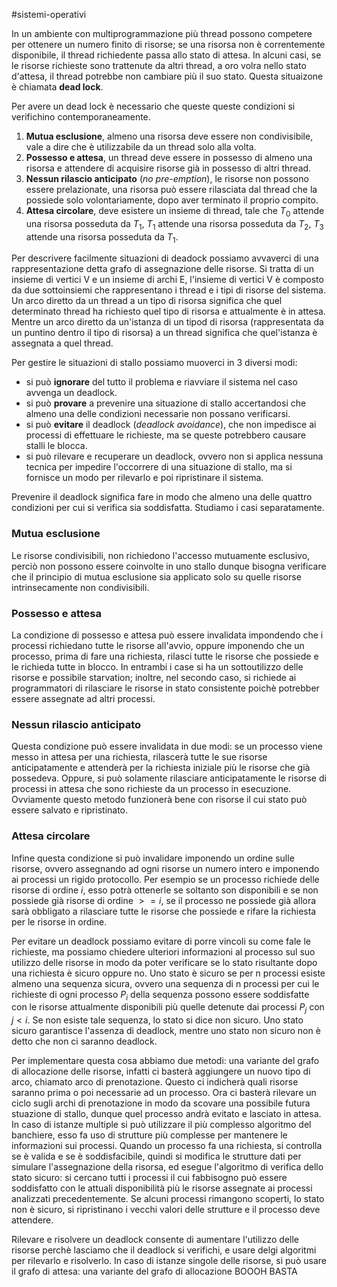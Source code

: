 #sistemi-operativi 

In un ambiente con multiprogrammazione più thread possono competere per ottenere un numero finito di risorse; se una risorsa non è correntemente disponibile, il thread richiedente passa allo stato di attesa. In alcuni casi, se le risorse richieste sono trattenute da altri thread, a oro volra nello stato d'attesa, il thread potrebbe non cambiare più il suo stato. Questa situaizone è chiamata **dead lock**.

Per avere un dead lock è necessario che queste queste condizioni si verifichino contemporaneamente.
1. **Mutua esclusione**, almeno una risorsa deve essere non condivisibile, vale a dire che è utilizzabile da un thread solo alla volta.
2. **Possesso e attesa**, un thread deve essere in possesso di almeno una risorsa e attendere di acquisire risorse già in possesso di altri thread.
3. **Nessun rilascio anticipato** (*no pre-emption*), le risorse non possono essere prelazionate, una risorsa può essere rilasciata dal thread che la possiede solo volontariamente, dopo aver terminato il proprio compito.
4. **Attesa circolare**, deve esistere un insieme di thread, tale che $T_0$ attende una risorsa posseduta da $T_1$, $T_1$ attende una risorsa posseduta da $T_2$, $T_3$ attende una risorsa posseduta da $T_1$.

Per descrivere facilmente situazioni di deadock possiamo avvaverci di una rappresentazione detta grafo di assegnazione delle risorse. Si tratta di un insieme di vertici V e un insieme di archi E, l'insieme di vertici V è composto da due sottoinsiemi che rappresentano i thread e i tipi di risorse del sistema.
Un arco diretto da un thread a un tipo di risorsa significa che quel determinato thread ha richiesto quel tipo di risorsa e attualmente è in attesa. Mentre un arco diretto da un'istanza di un tipod di risorsa (rappresentata da un puntino dentro il tipo di risorsa) a un thread significa che quel'istanza è assegnata a quel thread.

Per gestire le situazioni di stallo possiamo muoverci in 3 diversi modi:
- si può **ignorare** del tutto il problema e riavviare il sistema nel caso avvenga un deadlock.
- si può **provare** a prevenire una situazione di stallo accertandosi che almeno una delle condizioni necessarie non possano verificarsi.
- si può **evitare** il deadlock (_deadlock avoidance_), che non impedisce ai processi di effettuare le richieste, ma se queste potrebbero causare stalli le blocca.
- si può rilevare e recuperare un deadlock, ovvero non si applica nessuna tecnica per impedire l'occorrere di una situazione di stallo, ma si fornisce un modo per rilevarlo e poi ripristinare il sistema.

Prevenire il deadlock significa fare in modo che almeno una delle quattro condizioni per cui si verifica sia soddisfatta. Studiamo i casi separatamente.

### Mutua esclusione

Le risorse condivisibili, non richiedono l'accesso mutuamente esclusivo, perciò non possono essere coinvolte in uno stallo dunque bisogna verificare che il principio di mutua esclusione sia applicato solo su quelle risorse intrinsecamente non condivisibili.

### Possesso e attesa

La condizione di possesso e attesa può essere invalidata impondendo che i processi richiedano tutte le risorse all'avvio, oppure imponendo che un processo, prima di fare una richiesta, rilasci tutte le risorse che possiede e le richieda tutte in blocco. In entrambi i case si ha un sottoutilizzo delle risorse e possibile starvation; inoltre, nel secondo caso, si richiede ai programmatori di rilasciare le risorse in stato consistente poichè potrebber essere assegnate ad altri processi.

### Nessun rilascio anticipato

Questa condizione può essere invalidata in due modi: se un processo viene messo in attesa per una richiesta, rilascerà tutte le sue risorse anticipatamente e attenderà per la richiesta iniziale più le risorse che già possedeva. Oppure, si può solamente rilasciare anticipatamente le risorse di processi in attesa che sono richieste da un processo in esecuzione.
Ovviamente questo metodo funzionerà bene con risorse il cui stato può essere salvato e ripristinato.

### Attesa circolare

Infine questa condizione si può invalidare imponendo un ordine sulle risorse, ovvero assegnando ad ogni risorse un numero intero e imponendo ai processi un rigido protocollo. Per esempio se un processo richiede delle risorse di ordine $i$, esso potrà ottenerle se soltanto son disponibili e se non possiede già risorse di ordine $>= i$, se il processo ne possiede già allora sarà obbligato a rilasciare tutte le risorse che possiede e rifare la richiesta per le risorse in ordine.

Per evitare un deadlock possiamo evitare di porre vincoli su come fale le richieste, ma possiamo chiedere ulteriori informazioni al processo sul suo utilizzo delle risorse in modo da poter verificare se lo stato risultante dopo una richiesta è sicuro oppure no. 
Uno stato è sicuro se per n processi esiste almeno una sequenza sicura, ovvero una sequenza di n processi per cui le richieste di ogni processo $P_i$ della sequenza possono essere soddisfatte con le risorse attualmente disponibili più quelle detenute dai processi $P_j$ con $j < i$. Se non esiste tale sequenza, lo stato si dice non sicuro. Uno stato sicuro garantisce l'assenza di deadlock, mentre uno stato non sicuro non è detto che non ci saranno deadlock.

Per implementare questa cosa abbiamo due metodi:
una variante del grafo di allocazione delle risorse, infatti ci basterà aggiungere un nuovo tipo di arco, chiamato arco di prenotazione. Questo ci indicherà quali risorse saranno prima o poi necessarie ad un processo. Ora ci basterà rilevare un ciclo sugli archi di prenotazione in modo da scovare una possibile futura stuazione di stallo, dunque quel processo andrà evitato e lasciato in attesa.
In caso di istanze multiple si può utilizzare il più complesso algoritmo del banchiere, esso fa uso di strutture più complesse per mantenere le informazioni sui processi. Quando un processo fa una richiesta, si controlla se è valida e se è soddisfacibile, quindi si modifica le strutture dati per simulare l'assegnazione della risorsa, ed esegue l'algoritmo di verifica dello stato sicuro: si cercano tutti i processi il cui fabbisogno può essere soddisfatto con le attuali disponibilità più le risorse assegnate ai processi analizzati precedentemente. Se alcuni processi rimangono scoperti, lo stato non è sicuro, si ripristinano i vecchi valori delle strutture e il processo deve attendere.

Rilevare e risolvere un deadlock consente di aumentare l'utilizzo delle risorse perchè lasciamo che il deadlock si verifichi, e usare delgi algoritmi per rilevarlo e risolverlo.
In caso di istanze singole delle risorse, si può usare il grafo di attesa: una variante del grafo di allocazione 
BOOOH BASTA